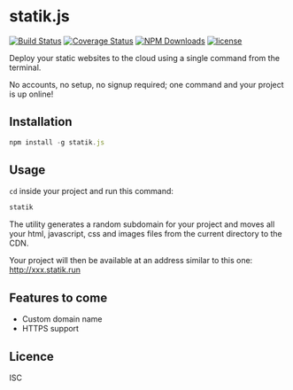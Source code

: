 # statik.js

[![Build Status](https://travis-ci.org/saidM/statik.js.svg?branch=master)](https://travis-ci.org/saidM/statik.js) [![Coverage Status](https://coveralls.io/repos/github/saidM/statik.js/badge.svg)](https://coveralls.io/github/saidM/statik.js) [![NPM Downloads](https://img.shields.io/npm/dt/statik.js.svg)](https://www.npmjs.com/package/statik.js) [![license](https://img.shields.io/github/license/mashape/apistatus.svg)](https://github.com/saidM/statik.js)

Deploy your static websites to the cloud using a single command from the terminal.

No accounts, no setup, no signup required; one command and your project is up online!

## Installation

```javascript
npm install -g statik.js
```

## Usage

`cd` inside your project and run this command:

```javascript
statik
```

The utility generates a random subdomain for your project and moves all your html, javascript, css and images files from the current directory to the CDN.

Your project will then be available at an address similar to this one: http://xxx.statik.run


## Features to come

- Custom domain name
- HTTPS support

## Licence

ISC
